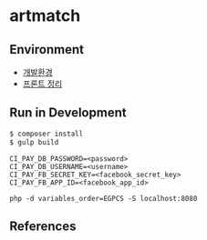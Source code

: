 # artmatch

## Environment
* [개발환경](https://github.com/yamujine/artmatch/wiki/%EA%B0%9C%EB%B0%9C%ED%99%98%EA%B2%BD)
* [프론트 정리](https://github.com/yamujine/artmatch/wiki/%ED%94%84%EB%A1%A0%ED%8A%B8-%EC%A0%95%EB%A6%AC)

## Run in Development
```bash
$ composer install
$ gulp build
```

```
CI_PAY_DB_PASSWORD=<password>
CI_PAY_DB_USERNAME=<username>
CI_PAY_FB_SECRET_KEY=<facebook_secret_key>
CI_PAY_FB_APP_ID=<facebook_app_id>

php -d variables_order=EGPCS -S localhost:8080
```

## References
